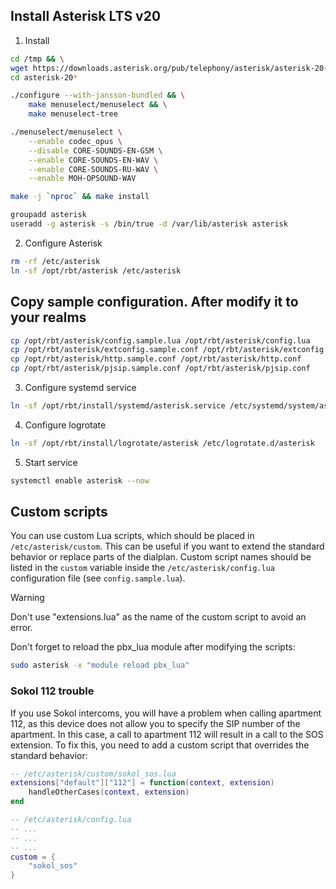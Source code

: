 ## Install Asterisk LTS v20

1. Install

```bash
cd /tmp && \
wget https://downloads.asterisk.org/pub/telephony/asterisk/asterisk-20-current.tar.gz -O - | gzip -dc | tar -xvf - && \
cd asterisk-20*
```

```bash
./configure --with-jansson-bundled && \
    make menuselect/menuselect && \
    make menuselect-tree
```

```bash
./menuselect/menuselect \
    --enable codec_opus \
    --disable CORE-SOUNDS-EN-GSM \
    --enable CORE-SOUNDS-EN-WAV \
    --enable CORE-SOUNDS-RU-WAV \
    --enable MOH-OPSOUND-WAV
```

```bash
make -j `nproc` && make install
```

```bash
groupadd asterisk
useradd -g asterisk -s /bin/true -d /var/lib/asterisk asterisk
```

2. Configure Asterisk

```bash
rm -rf /etc/asterisk
ln -sf /opt/rbt/asterisk /etc/asterisk
```

## Copy sample configuration. After modify it to your realms

```bash
cp /opt/rbt/asterisk/config.sample.lua /opt/rbt/asterisk/config.lua
cp /opt/rbt/asterisk/extconfig.sample.conf /opt/rbt/asterisk/extconfig.conf
cp /opt/rbt/asterisk/http.sample.conf /opt/rbt/asterisk/http.conf
cp /opt/rbt/asterisk/pjsip.sample.conf /opt/rbt/asterisk/pjsip.conf
```

3. Configure systemd service

```bash
ln -sf /opt/rbt/install/systemd/asterisk.service /etc/systemd/system/asterisk.service
```

4. Configure logrotate

```bash
ln -sf /opt/rbt/install/logrotate/asterisk /etc/logrotate.d/asterisk
```

5. Start service

```bash
systemctl enable asterisk --now
```

## Custom scripts

You can use custom Lua scripts, which should be placed in `/etc/asterisk/custom`. This can be useful if you want to
extend the standard behavior or replace parts of the dialplan. Custom script names should be listed in the `custom`
variable inside the `/etc/asterisk/config.lua` configuration file (see `config.sample.lua`).

> [!WARNING]
> Don't use "extensions.lua" as the name of the custom script to avoid an error.

Don't forget to reload the pbx_lua module after modifying the scripts:

```bash
sudo asterisk -x "module reload pbx_lua"
```

### Sokol 112 trouble

If you use Sokol intercoms, you will have a problem when calling apartment 112, as this device does not allow you to
specify the SIP number of the apartment. In this case, a call to apartment 112 will result in a call to the SOS
extension. To fix this, you need to add a custom script that overrides the standard behavior:

```lua
-- /etc/asterisk/custom/sokol_sos.lua
extensions["default"]["112"] = function(context, extension)
    handleOtherCases(context, extension)
end
```

```lua
-- /etc/asterisk/config.lua
-- ...
-- ...
-- ...
custom = {
    "sokol_sos"
}
```
